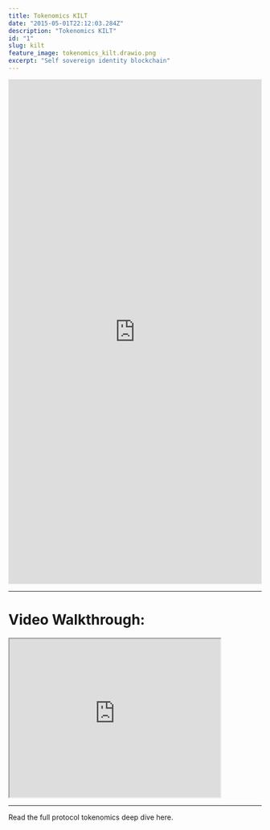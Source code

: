 ```yaml
---
title: Tokenomics KILT
date: "2015-05-01T22:12:03.284Z"
description: "Tokenomics KILT"
id: "1"
slug: kilt
feature_image: tokenomics_kilt.drawio.png
excerpt: "Self sovereign identity blockchain"
---
```


<iframe frameborder="0" style="width:100%;height:1003px;" src="https://viewer.diagrams.net/?tags=%7B%7D&highlight=0000ff&edit=_blank&layers=1&nav=1&title=tokenomics_KILT.drawio#Uhttps%3A%2F%2Fdrive.google.com%2Fuc%3Fid%3D1STRpcqmKaAdJBuj2L91M3jg0ldZnnyhn%26export%3Ddownload"></iframe>

---

# Video Walkthrough:

<iframe width="420" height="315"
src="https://www.youtube.com/embed/l1D3OBRjxWI">
</iframe>

---

Read the full protocol tokenomics deep dive here.
